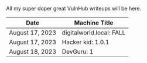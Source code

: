 All my super doper great VulnHub writeups will be here.

Date	 	   | Machine Title
---------------|------------------------
August 17, 2023| digitalworld.local: FALL
August 17, 2023| Hacker kid: 1.0.1
August 18, 2023| DevGuru: 1